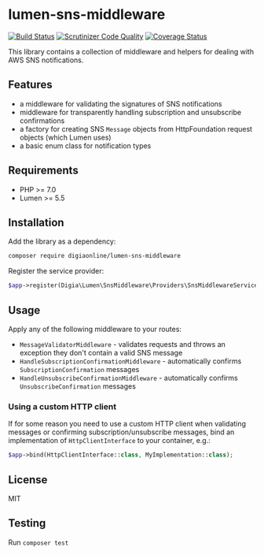 # lumen-sns-middleware

[![Build Status](https://travis-ci.org/digiaonline/lumen-sns-middleware.svg?branch=main)](https://travis-ci.org/digiaonline/lumen-sns-middleware)
[![Scrutinizer Code Quality](https://scrutinizer-ci.com/g/digiaonline/lumen-sns-middleware/badges/quality-score.png?b=main)](https://scrutinizer-ci.com/g/digiaonline/lumen-sns-middleware/?branch=main)
[![Coverage Status](https://coveralls.io/repos/github/digiaonline/lumen-sns-middleware/badge.svg?branch=main)](https://coveralls.io/github/digiaonline/lumen-sns-middleware?branch=main)

This library contains a collection of middleware and helpers for dealing with AWS SNS notifications.

## Features

* a middleware for validating the signatures of SNS notifications
* middleware for transparently handling subscription and unsubscribe confirmations
* a factory for creating SNS `Message` objects from HttpFoundation request objects (which Lumen uses)
* a basic enum class for notification types

## Requirements

* PHP >= 7.0
* Lumen >= 5.5

## Installation

Add the library as a dependency:

```bash
composer require digiaonline/lumen-sns-middleware 
```

Register the service provider:

```php
$app->register(Digia\Lumen\SnsMiddleware\Providers\SnsMiddlewareServiceProvider::class);
```

## Usage

Apply any of the following middleware to your routes:

* `MessageValidatorMiddleware` - validates requests and throws an exception they don't contain a valid SNS message
* `HandleSubscriptionConfirmationMiddleware` - automatically confirms `SubscriptionConfirmation` messages
* `HandleUnsubscribeConfirmationMiddleware` - automatically confirms `UnsubscribeConfirmation` messages

### Using a custom HTTP client

If for some reason you need to use a custom HTTP client when validating messages or confirming subscription/unsubscribe 
messages, bind an implementation of `HttpClientInterface` to your container, e.g.:

```php
$app->bind(HttpClientInterface::class, MyImplementation::class);
```

## License

MIT

## Testing

Run `composer test`
